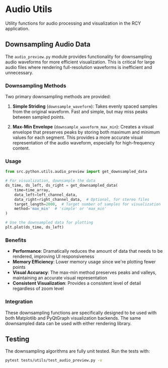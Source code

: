 # Audio Utils

Utility functions for audio processing and visualization in the RCY application.

## Downsampling Audio Data

The `audio_preview.py` module provides functionality for downsampling audio waveforms for more efficient visualization. This is critical for large audio files where rendering full-resolution waveforms is inefficient and unnecessary.

### Downsampling Methods

Two primary downsampling methods are provided:

1. **Simple Striding** (`downsample_waveform`): Takes evenly spaced samples from the original waveform. Fast and simple, but may miss peaks between sampled points.

2. **Max-Min Envelope** (`downsample_waveform_max_min`): Creates a visual envelope that preserves peaks by storing both maximum and minimum values for each segment. This provides a more accurate visual representation of the audio waveform, especially for high-frequency content.

### Usage

```python
from src.python.utils.audio_preview import get_downsampled_data

# For visualization, downsample the data
ds_time, ds_left, ds_right = get_downsampled_data(
    time=time_array,
    data_left=left_channel_data,
    data_right=right_channel_data,  # Optional, for stereo files
    target_length=2000,  # Target number of samples for visualization
    method='max_min'  # 'simple' or 'max_min'
)

# Use the downsampled data for plotting
plt.plot(ds_time, ds_left)
```

### Benefits

- **Performance**: Dramatically reduces the amount of data that needs to be rendered, improving UI responsiveness
- **Memory Efficiency**: Lower memory usage since we're plotting fewer points
- **Visual Accuracy**: The max-min method preserves peaks and valleys, maintaining an accurate visual representation
- **Consistent Visualization**: Provides a consistent level of detail regardless of zoom level

### Integration

These downsampling functions are specifically designed to be used with both Matplotlib and PyQtGraph visualization backends. The same downsampled data can be used with either rendering library.

## Testing

The downsampling algorithms are fully unit tested. Run the tests with:

```bash
pytest tests/utils/test_audio_preview.py -v
```